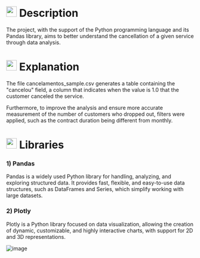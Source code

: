 # <img src="https://github.com/user-attachments/assets/caabfdf0-0f9e-44a3-8200-c6579fe87887" alt="speech bubble" width="28"> Description
The project, with the support of the Python programming language and its Pandas library, aims to better understand the cancellation of a given service through data analysis.

# <img src="https://github.com/user-attachments/assets/68dc090c-86bb-44fe-bfeb-bb324af3ab32" alt="explanation icon" width="28"> Explanation
The file cancelamentos_sample.csv generates a table containing the "cancelou" field, a column that indicates when the value is 1.0 that the customer canceled the service.

Furthermore, to improve the analysis and ensure more accurate measurement of the number of customers who dropped out, filters were applied, such as the contract duration being different from monthly.

# <img src="https://github.com/user-attachments/assets/2f329689-85a3-4c25-94df-2061e443c0b5" alt="python icon" width="28"> Libraries
### 1) Pandas
Pandas is a widely used Python library for handling, analyzing, and exploring structured data. It provides fast, flexible, and easy-to-use data structures, such as DataFrames and Series, which simplify working with large datasets.

### 2) Plotly
Plotly is a Python library focused on data visualization, allowing the creation of dynamic, customizable, and highly interactive charts, with support for 2D and 3D representations.

![image](https://github.com/user-attachments/assets/9c49849c-5253-48b8-9440-51b663dd1f71)
